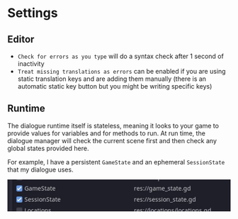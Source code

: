 # Settings

## Editor
- `Check for errors as you type` will do a syntax check after 1 second of inactivity
- `Treat missing translations as errors` can be enabled if you are using static translation keys and are adding them manually (there is an automatic static key button but you might be writing specific keys)

## Runtime

The dialogue runtime itself is stateless, meaning it looks to your game to provide values for variables and for methods to run. At run time, the dialogue manager will check the current scene first and then check any global states provided here.

For example, I have a persistent `GameState` and an ephemeral `SessionState` that my dialogue uses.

![GameState and SessionState are used by dialogue](states.jpg)